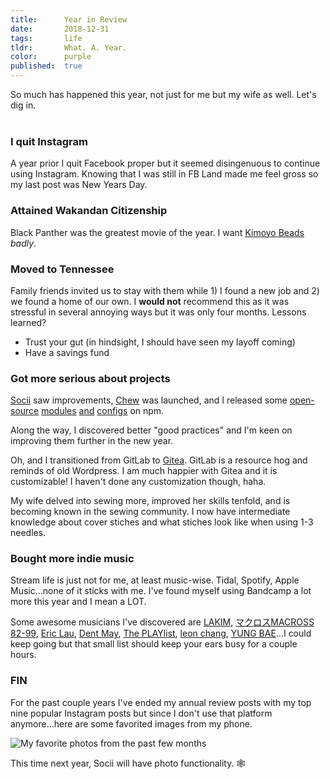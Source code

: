 ```yaml
---
title:      Year in Review
date:       2018-12-31
tags:       life
tldr:       What. A. Year.
color:      purple
published:  true
---
```


So much has happened this year, not just for me but my wife as well. Let's dig in.<br/><br/>



### I quit Instagram
A year prior I quit Facebook proper but it seemed disingenuous to continue using Instagram. Knowing that I was still in FB Land made me feel gross so my last post was New Years Day.



### Attained Wakandan Citizenship
Black Panther was the greatest movie of the year. I want [Kimoyo Beads](http://marvel.wikia.com/wiki/Kimoyo_Beads "Information about Kimoyo Beads") _badly_.



### Moved to Tennessee
Family friends invited us to stay with them while 1) I found a new job and 2) we found a home of our own. I **would not** recommend this as it was stressful in several annoying ways but it was only four months. Lessons learned?

- Trust your gut (in hindsight, I should have seen my layoff coming)
- Have a savings fund



### Got more serious about projects
[Socii](https://socii.network "My social network") saw improvements, [Chew](https://chew.sh "My analytics service") was launched, and I released some [open-source](https://www.npmjs.com/package/vne "A clever .env") [modules](https://www.npmjs.com/package/chewit "Analytics you can count on") [and](https://www.npmjs.com/package/@inc/eslint-config "Recommended ESLint settings for !NC projects") [configs](https://www.npmjs.com/package/@inc/sasslint-config "Recommended Sass Lint settings for !NC projects") on npm.

Along the way, I discovered better "good practices" and I'm keen on improving them further in the new year.

Oh, and I transitioned from GitLab to [Gitea](https://gitea.io "A painless self-hosted Git service"). GitLab is a resource hog and reminds of old Wordpress. I am much happier with Gitea and it is customizable! I haven't done any customization though, haha.

My wife delved into sewing more, improved her skills tenfold, and is becoming known in the sewing community. I now have intermediate knowledge about cover stiches and what stiches look like when using 1-3 needles.



### Bought more indie music
Stream life is just not for me, at least music-wise. Tidal, Spotify, Apple Music...none of it sticks with me. I've found myself using Bandcamp a lot more this year and I mean a LOT.

Some awesome musicians I've discovered are [LAKIM](https://lakimisalive.bandcamp.com), [マクロスMACROSS 82-99](https://macross82-99.bandcamp.com), [Eric Lau](https://ericlau.bandcamp.com), [Dent May](https://dentmay.bandcamp.com), [The PLAYlist](https://theplaylist.bandcamp.com), [leon chang](https://leyawn.bandcamp.com), [YUNG BAE](https://yungbaebae.bandcamp.com)...I could keep going but that small list should keep your ears busy for a couple hours.



### FIN
For the past couple years I've ended my annual review posts with my top nine popular Instagram posts but since I don't use that platform anymore...here are some favorited images from my phone.

![My favorite photos from the past few months](/assets/images/2018/yir.jpg)

This time next year, Socii will have photo functionality. 🕸

